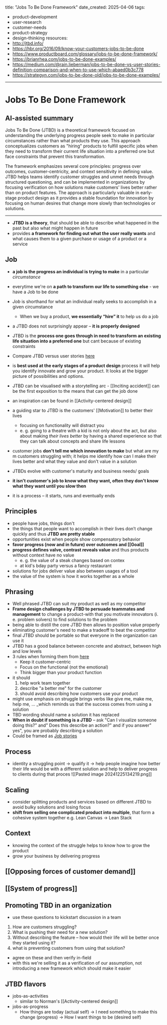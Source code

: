 title: "Jobs To Be Done Framework"
date_created: 2025-04-06
tags:
  - product-development
  - user-research
  - customer-needs
  - product-strategy
  - design-thinking
resources:
  - http://jtbd.info/
  - https://hbr.org/2016/09/know-your-customers-jobs-to-be-done
  - https://www.productboard.com/glossary/jobs-to-be-done-framework/
  - https://brianrhea.com/jobs-to-be-done-examples/
  - https://medium.com/@rain.lieberman/jobs-to-be-done-vs-user-stories-definition-comparison-and-when-to-use-which-abaed0b3c778
  - https://strategyn.com/jobs-to-be-done-old/jobs-to-be-done-examples/
---

# Jobs To Be Done Framework

## AI-assisted summary
Jobs To Be Done (JTBD) is a theoretical framework focused on understanding the underlying progress people seek to make in particular circumstances rather than what products they use. This approach conceptualizes customers as "hiring" products to fulfill specific jobs when they need to transform their current life situation into a preferred one but face constraints that prevent this transformation.

The framework emphasizes several core principles: progress over outcomes, customer-centricity, and context sensitivity in defining value. JTBD helps teams identify customer struggles and unmet needs through structured questioning, and can be implemented in organizations by focusing verification on how solutions make customers' lives better rather than on product features. The approach is particularly valuable in early-stage product design as it provides a stable foundation for innovation by focusing on human desires that change more slowly than technologies or solutions.

---
- **JTBD is a theory**, that should be able to describe what happened in the past but also what might happen in future
- provides **a framework for finding out what the user really wants** and what causes them to a given purchase or usage of a product or a service
## Job
- **a job is the progress an individual is trying to make** in a particular *circumstance*
- everytime we're on **a path to transform our life to something else** - we have a Job to be done
- _Job_ is shorthand for what an individual really seeks to accomplish in a given circumstance
	- When we buy a product, **we essentially “hire” it** to help us do a job
- a JTBD does not surprisingly appear – **it is properly designed**
- JTBD is the **process one goes through in need to transform an existing life situation into a preferred one** but cant because of existing constraints
- Compare JTBD versus user stories [here](https://jtbd.info/replacing-the-user-story-with-the-job-story-af7cdee10c27)
- is **best used at the early stages of a product design** process it will help you identify innovate and grow your product. It looks at the bigger picture of possibilities and options.

- JTBD can be visualised with a storytelling arc - [[Inciting accident]] can be the first exposition to the means that can get the job done
- an inspiration can be found in [[Activity-centered design]]
- a guiding star to JTBD is the customers' [[Motivation]] to better their lives
	- focusing on functionality will distract you
	- e. g. going to a theatre with a kid is not only about the act, but also about making *their lives better* by having a shared experience so that they can talk about concepts and share life lessons
- customer jobs **don't tell me which innovation to make** but what are my m customers struggling with; it helps me identify how can I make their lives better and what they value and don't value in a solution
- JTBDs evolve with customer's maturity and business needs/ goals
- **it isn't customer's job to know what they want, often they don't know what they want until you slow then**
- it is a process – it starts, runs and eventually ends
## Principles
- people have jobs, things don't
- the things that people want to accomplish in their lives don’t change quickly and thus **JTBD are pretty stable**
- opportunities exist when people show compensatory behavior
- **favor progress (now and in future) over outcomes and [[Goal]]**
- **progress defines valve, contrast reveals value** and thus products without context have no value
	- e. g. the value of a steak changes based on contex
	- at kid's bday party versus a fancy restaurant
- solutions for jobs deliver value also between usages of a tool
- the value of the system is how it works together as a whole
## Phrasing
- Well phrased JTBD can suit my product as well as my competitor
- **Frame design challenges by JTBD to persuade teammates and management** to change a product-with that you motivate innovators (i. e. problem solvers) to find solutions to the problem
- being able to distill the core JTBD then allows to position value properly
- eliminating customer's need to make a tradeoff to beat the competitor
- final JTBD should be portable so that everyone in the organization can use it
- JTBD has a good balance between concrete and abstract, between high and low levels
- 3 rules when forming them from [here](https://strategyn.com/jobs-to-be-done-old/jobs-to-be-done-examples/)
	- Keep it customer-centric
	- Focus on the functional (not the emotional)
	- Think bigger than your product function
- it should
	1) help work team together
	2) describe "a better me" for the customer
	3) should avoid describing how customers use your product
- might use emphasis on struggle brings verbs like give me, make me, help me, ... _which reminds us that the success comes from using a solution
- TBD wording should name a solution it has replaced
- **When in doubt if something is a JTBD** – ask "Can I visualize someone doing this?" and" Does this describe an action?" and if you answer" yes", you are probably describing a solution
- Could be framed as [Job stories](https://jtbd.info/replacing-the-user-story-with-the-job-story-af7cdee10c27)

## Process
- identity a struggling point → qualify it → help people imagine how better their life would be with a different solution and help to deliver progress to clients during that proces
![[Pasted image 20241225134219.png]]
## Scaling
- consider splitting products and services based on different JTBD to avoid bulky solutions and losing focus
- **shift from selling one complicated product into multiple**, that form a cohesive system together e.g. Lean Canvas → Lean Stack
## Context
- knowing the context of the struggle helps to know how to grow the product
- grow your business by delivering progress
## [[Opposing forces of customer demand]]

## [[System of progress]]
## Promoting TBD in an organization
- use these questions to kickstart discussion in a team
1) How are customers struggling?
2) What is pushing their need for a new solution?
3) Without describing the feature – how would their life will be better once they started using it?
4) what is preventing customers from using that solution?
- agree on these and then verify in-field
- with this we're selling it as a verification of our assumption, not introducing a new framework which should make it easier
## JTBD flavors

- jobs-as-activities
	- similar to Norman's [[Activity-centered design]]
- jobs-as-progress
	- How things are today (actual self) → I need something to make this change (progress) → How I want things to be (desired self)